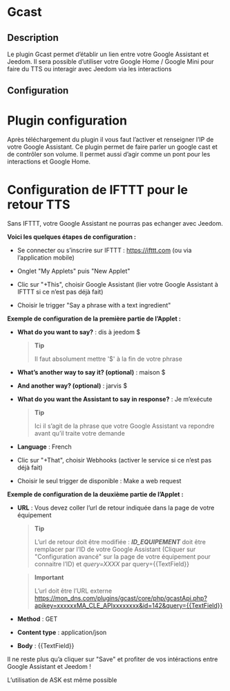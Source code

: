 Gcast
=====

Description
-----------

Le plugin Gcast permet d’établir un lien entre votre Google Assistant et
Jeedom. Il sera possible d’utiliser votre Google Home / Google Mini pour
faire du TTS ou interagir avec Jeedom via les interactions

Configuration
-------------

Plugin configuration
=======================

Après téléchargement du plugin il vous faut l’activer et renseigner l’IP
de votre Google Assistant. Ce plugin permet de faire parler un google
cast et de contrôler son volume. Il permet aussi d’agir comme un pont
pour les interactions et Google Home.

Configuration de IFTTT pour le retour TTS
=========================================

Sans IFTTT, votre Google Assistant ne pourras pas echanger avec Jeedom.

**Voici les quelques étapes de configuration :**

-   Se connecter ou s’inscrire sur IFTTT : <https://ifttt.com> (ou via
    l’application mobile)

-   Onglet "My Applets" puis "New Applet"

-   Clic sur "+This", choisir Google Assistant (lier votre Google
    Assistant à IFTTT si ce n’est pas déjà fait)

-   Choisir le trigger "Say a phrase with a text ingredient"

**Exemple de configuration de la première partie de l’Applet :**

-   **What do you want to say?** : dis à jeedom \$

    > **Tip**
    >
    > Il faut absolument mettre '\$' à la fin de votre phrase

-   **What’s another way to say it? (optional)** : maison \$

-   **And another way? (optional)** : jarvis \$

-   **What do you want the Assistant to say in response?** : Je
    m’exécute

    > **Tip**
    >
    > Ici il s’agit de la phrase que votre Google Assistant va repondre
    > avant qu’il traite votre demande

-   **Language** : French

-   Clic sur "+That", choisir Webhooks (activer le service si ce n’est
    pas déjà fait)

-   Choisir le seul trigger de disponible : Make a web request

**Exemple de configuration de la deuxième partie de l’Applet :**

-   **URL** : Vous devez coller l’url de retour indiquée dans la page de
    votre équipement

    > **Tip**
    >
    > L’url de retour doit être modifiée : ***ID\_EQUIPEMENT*** doit
    > être remplacer par l’ID de votre Google Assistant (Cliquer sur
    > "Configuration avancé" sur la page de votre équipement pour
    > connaitre l’ID) et *query=XXXX* par query={{TextField}}

    > **Important**
    >
    > L’url doit être l’URL externe
    > [https://mon\_dns.com/plugins/gcast/core/php/gcastApi.php?apikey=xxxxxxMA\_CLE\_APIxxxxxxxx&id=142&query={{TextField}}](https://mon_dns.com/plugins/gcast/core/php/gcastApi.php?apikey=xxxxxxMA_CLE_APIxxxxxxxx&id=142&query={{TextField}})

-   **Method** : GET

-   **Content type** : application/json

-   **Body** : {{TextField}}

Il ne reste plus qu’a cliquer sur "Save" et profiter de vos intéractions
entre Google Assistant et Jeedom !

L’utilisation de ASK est même possible
